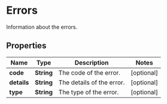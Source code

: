 

# Errors

Information about the errors.

## Properties

| Name | Type | Description | Notes |
|------------ | ------------- | ------------- | -------------|
|**code** | **String** | The code of the error. |  [optional] |
|**details** | **String** | The details of the error. |  [optional] |
|**type** | **String** | The type of the error. |  [optional] |



